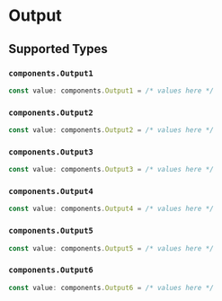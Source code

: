 # Output


## Supported Types

### `components.Output1`

```typescript
const value: components.Output1 = /* values here */
```

### `components.Output2`

```typescript
const value: components.Output2 = /* values here */
```

### `components.Output3`

```typescript
const value: components.Output3 = /* values here */
```

### `components.Output4`

```typescript
const value: components.Output4 = /* values here */
```

### `components.Output5`

```typescript
const value: components.Output5 = /* values here */
```

### `components.Output6`

```typescript
const value: components.Output6 = /* values here */
```

